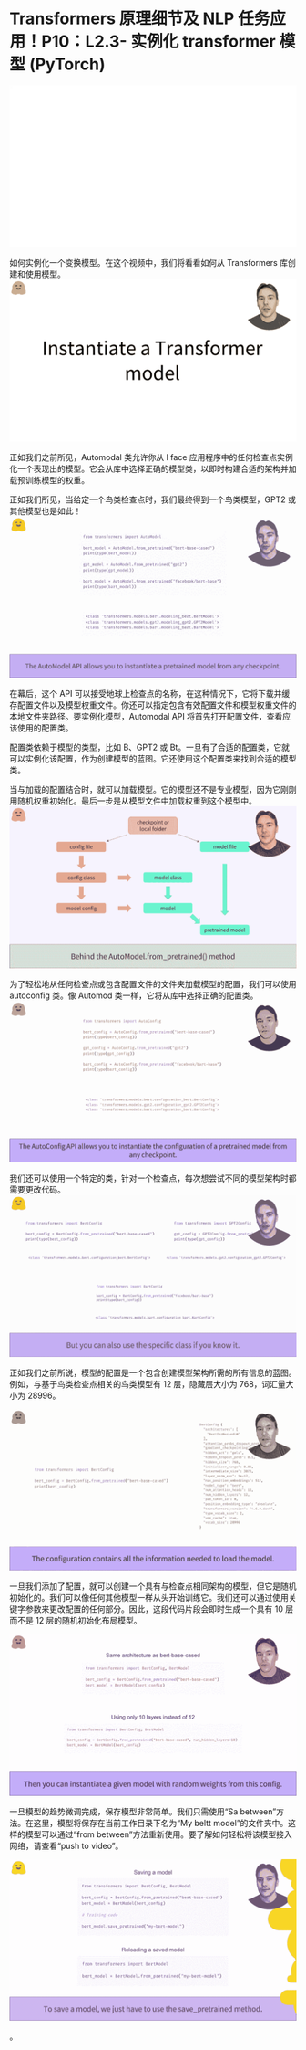#  Transformers 原理细节及 NLP 任务应用！P10：L2.3- 实例化 transformer 模型 (PyTorch) 

![](img/7dece41ebc4d4b6ddd794ae114ab4936_0.png)

如何实例化一个变换模型。在这个视频中，我们将看看如何从 Transformers 库创建和使用模型。![](img/7dece41ebc4d4b6ddd794ae114ab4936_2.png)

正如我们之前所见，Automodal 类允许你从 I face 应用程序中的任何检查点实例化一个表现出的模型。它会从库中选择正确的模型类，以即时构建合适的架构并加载预训练模型的权重。

正如我们所见，当给定一个鸟类检查点时，我们最终得到一个鸟类模型，GPT2 或其他模型也是如此！![](img/7dece41ebc4d4b6ddd794ae114ab4936_4.png)

在幕后，这个 API 可以接受地球上检查点的名称，在这种情况下，它将下载并缓存配置文件以及模型权重文件。你还可以指定包含有效配置文件和模型权重文件的本地文件夹路径。要实例化模型，Automodal API 将首先打开配置文件，查看应该使用的配置类。

配置类依赖于模型的类型，比如 B、GPT2 或 Bt。一旦有了合适的配置类，它就可以实例化该配置，作为创建模型的蓝图。它还使用这个配置类来找到合适的模型类。

当与加载的配置结合时，就可以加载模型。它的模型还不是专业模型，因为它刚刚用随机权重初始化。最后一步是从模型文件中加载权重到这个模型中。![](img/7dece41ebc4d4b6ddd794ae114ab4936_6.png)

为了轻松地从任何检查点或包含配置文件的文件夹加载模型的配置，我们可以使用 autoconfig 类。像 Automod 类一样，它将从库中选择正确的配置类。![](img/7dece41ebc4d4b6ddd794ae114ab4936_8.png)

我们还可以使用一个特定的类，针对一个检查点，每次想尝试不同的模型架构时都需要更改代码。![](img/7dece41ebc4d4b6ddd794ae114ab4936_10.png)

正如我们之前所说，模型的配置是一个包含创建模型架构所需的所有信息的蓝图。例如，与基于鸟类检查点相关的鸟类模型有 12 层，隐藏层大小为 768，词汇量大小为 28996。

![](img/7dece41ebc4d4b6ddd794ae114ab4936_12.png)

一旦我们添加了配置，就可以创建一个具有与检查点相同架构的模型，但它是随机初始化的。我们可以像任何其他模型一样从头开始训练它。我们还可以通过使用关键字参数来更改配置的任何部分。因此，这段代码片段会即时生成一个具有 10 层而不是 12 层的随机初始化布局模型。

![](img/7dece41ebc4d4b6ddd794ae114ab4936_14.png)

一旦模型的趋势微调完成，保存模型非常简单。我们只需使用“Sa between”方法。在这里，模型将保存在当前工作目录下名为“My beltt model”的文件夹中。这样的模型可以通过“from between”方法重新使用。要了解如何轻松将该模型接入网络，请查看“push to video”。

![](img/7dece41ebc4d4b6ddd794ae114ab4936_16.png)

。
